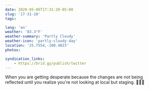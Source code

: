 ```yaml
---
date: 2020-05-06T17:31:20-05:00
slug: '17-31-10'
tags:

lang: 'en'
weather: '83.3°F'
weather-summary: 'Partly Cloudy'
weather-icon: 'partly-cloudy-day'
location: '25.7554,-100.4023'
photos:

syndication_links:
    - https://brid.gy/publish/twitter
---
```

When you are getting desperate because the changes are not being reflected until you realize you're not looking at local but staging. 🤦🏻‍♂️